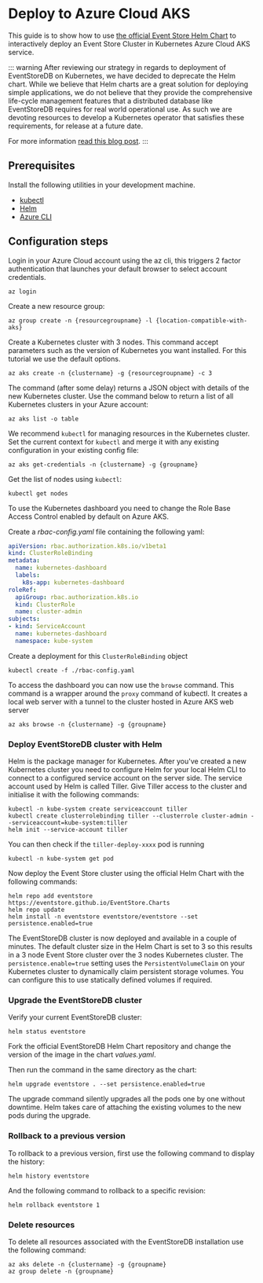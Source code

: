 # Deploy to Azure Cloud AKS

This guide is to show how to use [the official Event Store Helm Chart](https://github.com/EventStore/EventStore.Charts) to interactively deploy an Event Store Cluster in Kubernetes Azure Cloud AKS service.

::: warning
After reviewing our strategy in regards to deployment of EventStoreDB on Kubernetes, we have decided to deprecate the Helm chart. While we believe that Helm charts are a great solution for deploying simple applications, we do not believe that they provide the comprehensive life-cycle management features that a distributed database like EventStoreDB requires for real world operational use. As such we are devoting resources to develop a Kubernetes operator that satisfies these requirements, for release at a future date.

For more information [read this blog post](https://eventstore.com/blog/event-store-on-kubernetes/).
:::

## Prerequisites

Install the following utilities in your development machine.

- [kubectl](https://kubernetes.io/docs/tasks/tools/install-kubectl)
- [Helm](https://github.com/helm/helm/releases)
- [Azure CLI](https://docs.microsoft.com/en-us/cli/azure/install-azure-cli?view=azure-cli-latest)

## Configuration steps

Login in your Azure Cloud account using the az cli, this triggers 2 factor authentication that launches your default browser to select account credentials.

```shell
az login
```

Create a new resource group:

```shell
az group create -n {resourcegroupname} -l {location-compatible-with-aks}
```

Create a Kubernetes cluster with 3 nodes. This command accept parameters such as the version of Kubernetes you want installed. For this tutorial we use the default options.

```shell
az aks create -n {clustername} -g {resourcegroupname} -c 3
```

The command (after some delay) returns a JSON object with details of the new Kubernetes cluster. Use the command below to return a list of all Kubernetes clusters in your Azure account:

```shell
az aks list -o table
```

We recommend `kubectl` for managing resources in the Kubernetes cluster. Set the current context for `kubectl` and merge it with any existing configuration in your existing config file:

```shell
az aks get-credentials -n {clustername} -g {groupname}
```

Get the list of nodes using `kubectl`:

```shell
kubectl get nodes
```

To use the Kubernetes dashboard you need to change the Role Base Access Control enabled by default on Azure AKS.

Create a _rbac-config.yaml_ file containing the following yaml:

```yaml
apiVersion: rbac.authorization.k8s.io/v1beta1
kind: ClusterRoleBinding
metadata:
  name: kubernetes-dashboard
  labels:
    k8s-app: kubernetes-dashboard
roleRef:
  apiGroup: rbac.authorization.k8s.io
  kind: ClusterRole
  name: cluster-admin
subjects:
- kind: ServiceAccount
  name: kubernetes-dashboard
  namespace: kube-system
```

Create a deployment for this `ClusterRoleBinding` object

```shell
kubectl create -f ./rbac-config.yaml
```

To access the dashboard you can now use the `browse` command. This command is a wrapper around the `proxy` command of kubectl. It creates a local web server with a tunnel to the cluster hosted in Azure AKS web server

```shell
az aks browse -n {clustername} -g {groupname}
```

### Deploy EventStoreDB cluster with Helm

Helm is the package manager for Kubernetes. After you've created a new Kubernetes cluster you need to configure Helm for your local Helm CLI to connect to a configured service account on the server side. The service account used by Helm is called Tiller. Give Tiller access to the cluster and initialise it with the following commands:

```shell
kubectl -n kube-system create serviceaccount tiller
kubectl create clusterrolebinding tiller --clusterrole cluster-admin --serviceaccount=kube-system:tiller
helm init --service-account tiller
```

You can then check if the `tiller-deploy-xxxx` pod is running

```shell
kubectl -n kube-system get pod
```

Now deploy the Event Store cluster using the official Helm Chart with the following commands:

```shell
helm repo add eventstore https://eventstore.github.io/EventStore.Charts
helm repo update
helm install -n eventstore eventstore/eventstore --set persistence.enabled=true
```

The EventStoreDB cluster is now deployed and available in a couple of minutes. The default cluster size in the Helm Chart is set to 3 so this results in a 3 node Event Store cluster over the 3 nodes Kubernetes cluster. The `persistence.enable=true` setting uses the `PersistentVolumeClaim` on your Kubernetes cluster to dynamically claim persistent storage volumes. You can configure this to use statically defined volumes if required.

### Upgrade the EventStoreDB cluster

Verify your current EventStoreDB cluster:

```shell
helm status eventstore
```

Fork the official EventStoreDB Helm Chart repository and change the version of the image in the chart _values.yaml_.

Then run the command in the same directory as the chart:

```shell
helm upgrade eventstore . --set persistence.enabled=true
```

The upgrade command silently upgrades all the pods one by one
without downtime. Helm takes care of attaching the existing volumes to the new pods during the upgrade.

### Rollback to a previous version

To rollback to a previous version, first use the following command to display the history:

```shell
helm history eventstore
```

And the following command to rollback to a specific revision:

```shell
helm rollback eventstore 1
```

### Delete resources

To delete all resources associated with the EventStoreDB installation use the following command:

```shell
az aks delete -n {clustername} -g {groupname}
az group delete -n {groupname}
```
